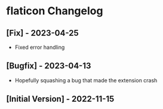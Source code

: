 # flaticon Changelog

## [Fix] - 2023-04-25

- Fixed error handling

## [Bugfix] - 2023-04-13

- Hopefully squashing a bug that made the extension crash

## [Initial Version] - 2022-11-15
